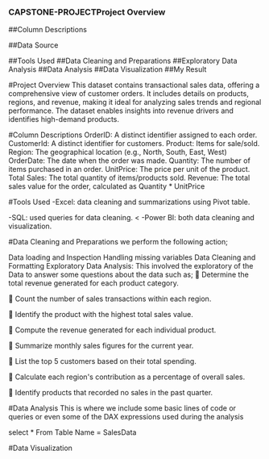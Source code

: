 ### CAPSTONE-PROJECTProject Overview 

##Column Descriptions 

##Data Source

##Tools Used
##Data Cleaning and Preparations
##Exploratory Data Analysis
##Data Analysis
##Data Visualization
##My Result

#Project Overview 
This dataset contains transactional sales data, offering a comprehensive view of customer orders. It includes details on products, regions, and revenue, making it ideal for analyzing sales trends and regional performance. The dataset enables insights into revenue drivers and identifies high-demand products.

#Column Descriptions 
OrderID: A distinct identifier assigned to each order.
CustomerId: A distinct identifier for customers.
Product: Items for sale/sold.
Region: The geographical location (e.g., North, South, East, West) 
OrderDate: The date when the order was made.
Quantity: The number of items purchased in an order.
UnitPrice: The price per unit of the product.
Total Sales: The total quantity of items/products sold.
Revenue: The total sales value for the order, calculated as Quantity * UnitPrice

#Tools Used
-Excel: data cleaning and summarizations using Pivot table.

-SQL: used queries for data cleaning.
<
-Power BI:  both data cleaning and visualization.

#Data Cleaning and Preparations
 we perform the following action;

Data loading and Inspection
Handling missing variables
Data Cleaning and Formatting
Exploratory Data Analysis: This involved the exploratory of the Data to answer some questions about the data such as;
	Determine the total revenue generated for each product category.

	Count the number of sales transactions within each region.

	Identify the product with the highest total sales value.

	Compute the revenue generated for each individual product.

	Summarize monthly sales figures for the current year.

	List the top 5 customers based on their total spending.

	Calculate each region's contribution as a percentage of overall sales.

	Identify products that recorded no sales in the past quarter.


#Data Analysis
This is where we include some basic lines of code or queries or even some of the DAX expressions used during the analysis

select *
From Table Name = SalesData

#Data Visualization

